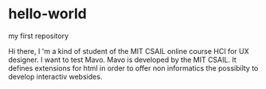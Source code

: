 # hello-world
my first repository

Hi there, 
I 'm a kind of student of the MIT CSAIL online course HCI for UX designer. I want to test Mavo. Mavo is developed by the MIT CSAIL. It defines extensions for html in order to offer non informatics the possibilty to develop interactiv websides. 
